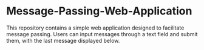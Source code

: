 # Message-Passing-Web-Application
This repository contains a simple web application designed to facilitate message passing. Users can input messages through a text field and submit them, with the last message displayed below.
